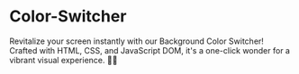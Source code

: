 # Color-Switcher
 Revitalize your screen instantly with our Background Color Switcher! Crafted with HTML, CSS, and JavaScript DOM, it's a one-click wonder for a vibrant visual experience. 🌈✨
